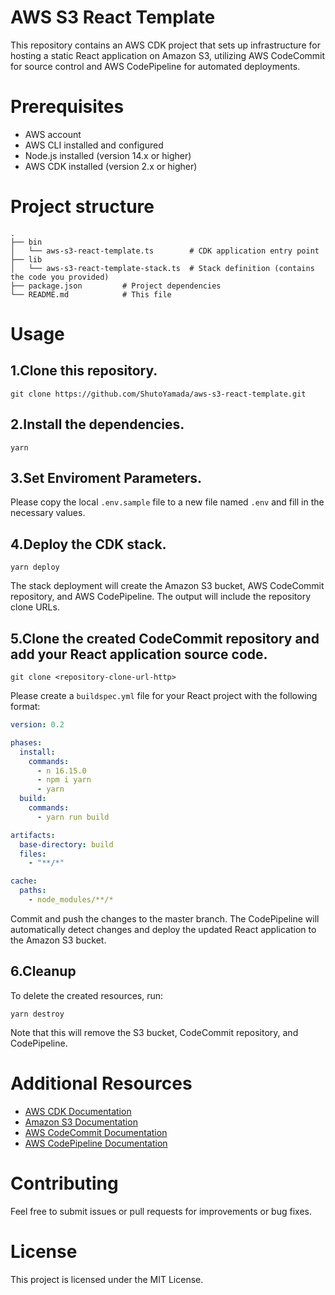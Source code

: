 # AWS S3 React Template
This repository contains an AWS CDK project that sets up infrastructure for hosting a static React application on Amazon S3, utilizing AWS CodeCommit for source control and AWS CodePipeline for automated deployments.

# Prerequisites
- AWS account
- AWS CLI installed and configured
- Node.js installed (version 14.x or higher)
- AWS CDK installed (version 2.x or higher)

# Project structure

```
.
├── bin
│   └── aws-s3-react-template.ts        # CDK application entry point
├── lib
│   └── aws-s3-react-template-stack.ts  # Stack definition (contains the code you provided)
├── package.json         # Project dependencies
└── README.md            # This file
```

# Usage
## 1.Clone this repository.
```
git clone https://github.com/ShutoYamada/aws-s3-react-template.git
```
## 2.Install the dependencies.
```
yarn
```
## 3.Set Enviroment Parameters.
Please copy the local `.env.sample` file to a new file named `.env` and fill in the necessary values.
## 4.Deploy the CDK stack.
```
yarn deploy
```
The stack deployment will create the Amazon S3 bucket, AWS CodeCommit repository, and AWS CodePipeline. The output will include the repository clone URLs.
## 5.Clone the created CodeCommit repository and add your React application source code.
```
git clone <repository-clone-url-http>
```

Please create a `buildspec.yml` file for your React project with the following format:
```yml
version: 0.2

phases:
  install:
    commands:
      - n 16.15.0
      - npm i yarn
      - yarn
  build:
    commands:
      - yarn run build

artifacts:
  base-directory: build
  files:
    - "**/*"

cache:
  paths:
    - node_modules/**/*
```

Commit and push the changes to the master branch. The CodePipeline will automatically detect changes and deploy the updated React application to the Amazon S3 bucket.
## 6.Cleanup
To delete the created resources, run:
```
yarn destroy
```

Note that this will remove the S3 bucket, CodeCommit repository, and CodePipeline.

# Additional Resources
- [AWS CDK Documentation](https://docs.aws.amazon.com/cdk/v2/guide/home.html)
- [Amazon S3 Documentation](https://docs.aws.amazon.com/AmazonS3/latest/userguide/Welcome.html)
- [AWS CodeCommit Documentation](https://docs.aws.amazon.com/codecommit/latest/userguide/welcome.html)
- [AWS CodePipeline Documentation](https://docs.aws.amazon.com/codepipeline/latest/userguide/welcome.html)

# Contributing
Feel free to submit issues or pull requests for improvements or bug fixes.

# License
This project is licensed under the MIT License.